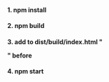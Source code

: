 

<h4>1. npm install</h4>
<h4>2. npm build</h4>
<h4>3. add to dist/build/index.html   "<div id="root"></div></p>" before   <script type="text/javascript" src="/dist/build/main.bundle.js"></script></body></h4>
<h4>4. npm start</h4>
